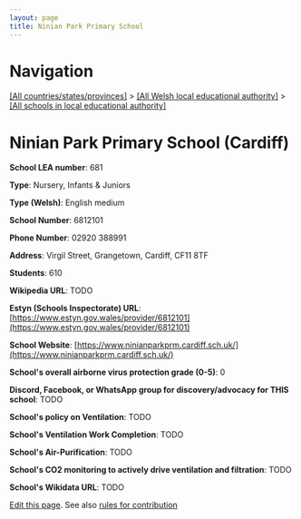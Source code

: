 ```yaml
---
layout: page
title: Ninian Park Primary School
---
```

# Navigation

[[All countries/states/provinces]](../../..) > [[All Welsh local educational authority]](../..) > [[All schools in local educational authority]](..)

# Ninian Park Primary School (Cardiff)

**School LEA number**: 681

**Type**: Nursery, Infants & Juniors

**Type (Welsh)**: English medium

**School Number**: 6812101

**Phone Number**: 02920 388991

**Address**: Virgil Street, Grangetown, Cardiff, CF11 8TF

**Students**: 610

**Wikipedia URL**: TODO

**Estyn (Schools Inspectorate) URL**: [https://www.estyn.gov.wales/provider/6812101](https://www.estyn.gov.wales/provider/6812101)

**School Website**: [https://www.ninianparkprm.cardiff.sch.uk/](https://www.ninianparkprm.cardiff.sch.uk/)

**School's overall airborne virus protection grade (0-5)**: 0

**Discord, Facebook, or WhatsApp group for discovery/advocacy for THIS school**: TODO

**School's policy on Ventilation**: TODO

**School's Ventilation Work Completion**: TODO

**School's Air-Purification**: TODO

**School's CO2 monitoring to actively drive ventilation and filtration**: TODO

**School's Wikidata URL**: TODO




[Edit this page](https://github.com/ventilate-schools/Wales/edit/prif/./Cardiff/Ninian_Park_Primary_School.md). See also [rules for contribution](../../../contribution-rules/)